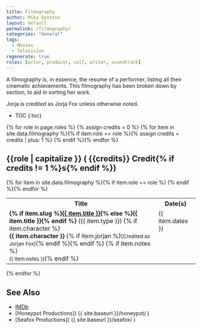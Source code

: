 ```yaml
---
title: Filmography
author: Mika Epstein
layout: default
permalink: /filmography/
categories: "General"
tags: 
  - Movies
  - Television
regenerate: true
roles: [actor, producer, self, writer, soundtrack]
---
```

A filmography is, in essence, the resume of a performer, listing all their cinematic achievements. This filmography has been broken down by section, to aid in sorting her work.

Jorja is credited as Jorja Fox unless otherwise noted.

* TOC
{:toc}

{% for role in page.roles %}
{% assign credits = 0 %}
{% for item in site.data.filmography %}{% if item.role == role %}{% assign credits = credits | plus: 1 %}
{% endif %}{% endfor %}

## {{role | capitalize }} ( {{credits}} Credit{% if credits != 1 %}s{% endif %})

<table class="wikitable" width="100%"><tbody>
<tr>
	<th> Title </th>
	<th> Date(s)</th>
</tr>
{% for item in site.data.filmography %}{% if item.role == role %}
<tr>
	<td><strong>{% if item.slug %}<a href="{{ site.baseurl }}/{{ item.role }}/{{ item.slug }}/">{{ item.title }}</a>{% else %}{{ item.title }}{% endif %}</strong> ({{ item.type }})
		{% if item.character %}<br /><strong>{{ item.character }}</strong> {% if item.jorjan %}<small>[Credited as Jorjan Fox]</small>{% endif %}{% endif %}
		{% if item.notes %}<br /><small>{{ item.notes }}</small>{% endif %}
	</td>
	<td valign="top">{{ item.dates }}</td>
</tr>
{% endif %}{% endfor %}
</tbody></table>
{% endfor %}

## See Also

* [IMDb](http://www.imdb.com/name/nm0289080/)
* [Honeypot Productions]( {{ site.baseurl }}/honeypot/ )
* [Seafox Productions]( {{ site.baseurl }}/seafox/ )